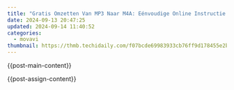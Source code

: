 ```yaml
---
title: "Gratis Omzetten Van MP3 Naar M4A: Eénvoudige Online Instructie via Movavi"
date: 2024-09-13 20:47:25
updated: 2024-09-14 11:40:52
categories:
  - movavi
thumbnail: https://thmb.techidaily.com/f07bcde69983933cb76ff9d178455e2b69ef74b8fc7b5950817350ad54cf2512.png
---
```


{{post-main-content}}

<ins class="adsbygoogle"
     style="display:block"
     data-ad-format="autorelaxed"
     data-ad-client="ca-pub-7571918770474297"
     data-ad-slot="1223367746"></ins>

{{post-assign-content}}

<ins class="adsbygoogle"
     style="display:block"
     data-ad-client="ca-pub-7571918770474297"
     data-ad-slot="8358498916"
     data-ad-format="auto"
     data-full-width-responsive="true"></ins>

